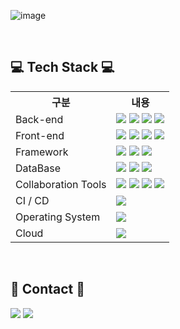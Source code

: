 ![image](https://github.com/user-attachments/assets/a049760c-3195-42ca-8f43-9a3c323e8715)

<br>

## 💻 Tech Stack 💻

<table>
    <tr>
        <th>구분</th>
        <th>내용</th>
    </tr>
    <tr>
        <td>Back-end</td>
        <td>
            <img src="https://img.shields.io/badge/Java-007396?style=for-the-badge&logo=java&logoColor=white"/>
            <img src="https://img.shields.io/badge/Spring-6DB33F?style=for-the-badge&logo=Spring&logoColor=white"/>
            <img src="https://img.shields.io/badge/Python-3776AB?style=for-the-badge&logo=Python&logoColor=white"/> 
            <img src="https://img.shields.io/badge/node.js-5FA04E?style=for-the-badge&logo=nodedotjs&logoColor=white"/> 
        </td>
    </tr>
    <tr>
        <td>Front-end</td>
        <td>
            <img src="https://img.shields.io/badge/HTML5-E34F26?style=for-the-badge&logo=HTML5&logoColor=white"/>
            <img src="https://img.shields.io/badge/CSS3-1572B6?style=for-the-badge&logo=CSS3&logoColor=white"/>
            <img src="https://img.shields.io/badge/JavaScript-F7DF1E?style=for-the-badge&logo=JavaScript&logoColor=white"/>
            <img src="https://img.shields.io/badge/tailwindcss-06B6D4?style=for-the-badge&logo=tailwindcss&logoColor=white">
        </td>
    </tr>
    <tr>
        <td>Framework</td>
        <td>
            <img src="https://img.shields.io/badge/svelte-FF3E00?style=for-the-badge&logo=svelte&logoColor=white"/>
            <img src="https://img.shields.io/badge/nestjs-E0234E?style=for-the-badge&logo=nestjs&logoColor=white"/>
            <img src="https://img.shields.io/badge/springboot-6DB33F?style=for-the-badge&logo=springboot&logoColor=white"/>
        </td>
    </tr>
    <tr>
        <td>DataBase</td>
        <td>
            <img src="https://img.shields.io/badge/Oracle 11g-F80000?style=for-the-badge&logo=Oracle&logoColor=white"/>
            <img src="https://img.shields.io/badge/MySQL-4479A1?style=for-the-badge&logo=MySQL&logoColor=white"/>
            <img src="https://img.shields.io/badge/mongodb-47A248?style=for-the-badge&logo=mongodb&logoColor=white"/>
        </td>
    </tr>
    <tr>
        <td>Collaboration Tools</td>
        <td>
            <img src="https://img.shields.io/badge/Git-F05032?style=for-the-badge&logo=Git&logoColor=white"/>
            <img src="https://img.shields.io/badge/GitHub-181717?style=for-the-badge&logo=GitHub&logoColor=white"/>
            <img src="https://img.shields.io/badge/Notion-000000?style=for-the-badge&logo=Notion&logoColor=white"/>
            <img src="https://img.shields.io/badge/slack-4A154B?style=for-the-badge&logo=slack&logoColor=white"/>
        </td>
    </tr>
    <tr>
        <td>CI / CD</td>
        <td>
            <img src="https://img.shields.io/badge/GitHub Actions-2496ED?style=for-the-badge&logo=GitHub&logoColor=white"/>
        </td>
    </tr>
     <tr>
        <td>Operating System</td>
        <td>
            <img src="https://img.shields.io/badge/linux-FCC624?style=for-the-badge&logo=linux&logoColor=white"/>
        </td>
    </tr>
    <tr>
        <td>Cloud</td>
        <td>
            <img src="https://img.shields.io/badge/Amazon AWS-232F3E?style=flat-square&logo=amazonaws&logoColor=white"/>
        </td>
    </tr>
</table>

<br>

## 📱 Contact 📱
<a href="mailto:lior0903@gmail.com"><img src="https://img.shields.io/badge/gmail-EA4335?style=for-the-badge&logo=gmail&logoColor=white"/></a>
<a href="mailto:itsmeenaya@naver.com"><img src="https://img.shields.io/badge/naver-03C75A?style=for-the-badge&logo=naver&logoColor=white"/></a>

<br>



